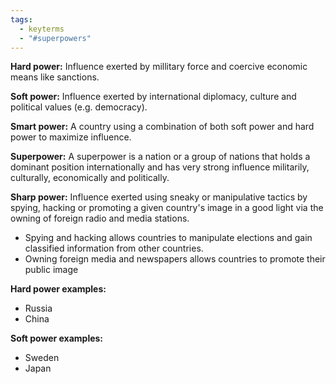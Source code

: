 ```yaml
---
tags:
  - keyterms
  - "#superpowers"
---
```

**Hard power:** Influence exerted by millitary force and coercive economic means like sanctions.

**Soft power:** Influence exerted by international diplomacy, culture and political values (e.g. democracy).

**Smart power:** A country using a combination of both soft power and hard power to maximize influence.

**Superpower:** A superpower is a nation or a group of nations that holds a dominant position internationally and has very strong influence militarily, culturally, economically and politically.

**Sharp power:** Influence exerted using sneaky or manipulative tactics by spying, hacking or promoting a given country's image in a good light via the owning of foreign radio and media stations. 
- Spying and hacking allows countries to manipulate elections and gain classified information from other countries.
- Owning foreign media and newspapers allows countries to promote their public image

**Hard power examples:**
- Russia
- China

**Soft power examples:**
- Sweden
- Japan



